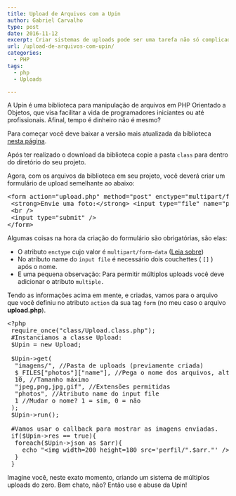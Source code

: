 ```yaml
---
title: Upload de Arquivos com a Upin
author: Gabriel Carvalho
type: post
date: 2016-11-12
excerpt: Criar sistemas de uploads pode ser uma tarefa não só complicado como também irritante. Temos que fazer diversas validações, entre elas, de tamanho, extensão do arquivo, etc. Pensando nisso foi criada uma biblioteca em PHP que inclui a função de uploads. Chama-se Upin.
url: /upload-de-arquivos-com-upin/
categories:
  - PHP
tags:
  - php
  - Uploads

---
```

A Upin é uma biblioteca para manipulação de arquivos em PHP Orientado a Objetos, que visa facilitar a vida de programadores iniciantes ou até profissionais. Afinal, tempo é dinheiro não é mesmo?

Para começar você deve baixar a versão mais atualizada da biblioteca [nesta página][1].

Após ter realizado o download da biblioteca copie a pasta `class` para dentro do diretório do seu projeto.

Agora, com os arquivos da biblioteca em seu projeto, você deverá criar um formulário de upload semelhante ao abaixo:

<pre class="lang-html">&lt;form action="upload.php" method="post" enctype="multipart/form-data"&gt;
 &lt;strong&gt;Envie uma foto:&lt;/strong&gt; &lt;input type="file" name="photos[]" /&gt;
 &lt;br /&gt;
 &lt;input type="submit" /&gt;
&lt;/form&gt;
</pre>

Algumas coisas na hora da criação do formulário são obrigatórias, são elas:

  * O atributo `enctype` cujo valor é `multipart/form-data` (<a href="http://www.w3schools.com/tags/att_form_enctype.asp" target="_blank">Leia sobre</a>)
  * No atributo name do `input file` é necessário dois couchettes ( `[]` ) após o nome.
  * E uma pequena observação: Para permitir múltiplos uploads você deve adicionar o atributo `multiple.`

Tendo as informações acima em mente, e criadas, vamos para o arquivo que você definiu no atributo `action` da sua tag `form` (no meu caso o arquivo **upload.php**).

<pre class="lang-php">&lt;?php
 require_once("class/Upload.class.php");
 #Instanciamos a classe Upload:
 $Upin = new Upload;
 
 $Upin-&gt;get(
  "imagens/", //Pasta de uploads (previamente criada)
  $_FILES["photos"]["name"], //Pega o nome dos arquivos, altere apenas "photos"
  10, //Tamanho máximo
  "jpeg,png,jpg,gif", //Extensões permitidas
  "photos", //Atributo name do input file
  1 //Mudar o nome? 1 = sim, 0 = não
 );
 $Upin-&gt;run();
 
 #Vamos usar o callback para mostrar as imagens enviadas.
 if($Upin-&gt;res == true){
  foreach($Upin-&gt;json as $arr){
    echo "&lt;img width=200 height=180 src='perfil/".$arr."' /&gt;";
  }
 }
</pre>

Imagine você, neste exato momento, criando um sistema de múltiplos uploads do zero. Bem chato, não? Então use e abuse da Upin!

 [1]: http://upin.scriptadores.com/download/